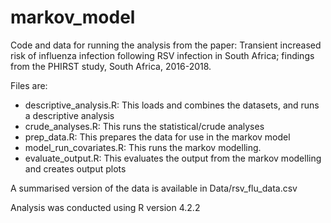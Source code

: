 # markov_model

Code and data for running the analysis from the paper: Transient increased risk of influenza infection following RSV infection in South Africa; findings from the PHIRST study, South Africa, 2016-2018.

Files are: 
- descriptive_analysis.R: This loads and combines the datasets, and runs a descriptive analysis 
- crude_analyses.R: This runs the statistical/crude analyses
- prep_data.R: This prepares the data for use in the markov model
- model_run_covariates.R: This runs the markov modelling. 
- evaluate_output.R: This evaluates the output from the markov modelling and creates output plots

A summarised version of the data is available in Data/rsv_flu_data.csv

Analysis was conducted using R version 4.2.2
